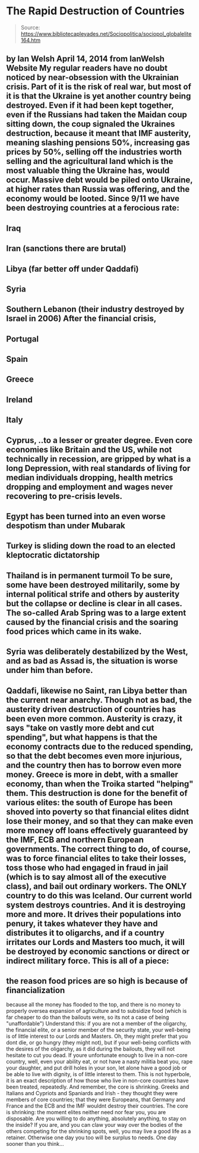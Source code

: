 # The Rapid Destruction of Countries

> Source: https://www.bibliotecapleyades.net/Sociopolitica/sociopol_globalelite164.htm

by Ian Welsh
April 14, 2014
from
IanWelsh Website
My regular readers have no doubt noticed by near-obsession with
the Ukrainian crisis.
Part of it is the risk of real war, but most of
it is that the Ukraine is yet another country being destroyed.
Even if it had been kept together, even if the
Russians had taken the Maidan coup sitting down, the coup signaled the
Ukraines destruction, because it meant that IMF austerity, meaning slashing
pensions 50%, increasing gas prices by 50%, selling off the industries worth
selling and the agricultural land which is the most valuable thing the
Ukraine has, would occur.
Massive debt would be piled onto Ukraine, at
higher rates than Russia was offering, and the economy would be looted.
Since 9/11 we have been destroying countries at a ferocious rate:
-
Iraq
-
Iran (sanctions there are brutal)
-
Libya (far better off under
Qaddafi)
-
Syria
-
Southern Lebanon (their industry
destroyed by Israel in 2006)
After
the
financial crisis,
-
Portugal
-
Spain
-
Greece
-
Ireland
-
Italy
-
Cyprus,
..to a lesser or greater degree.
Even core economies like Britain and the US,
while not technically in recession, are gripped by what is a long
Depression, with real standards of living for median individuals dropping,
health metrics dropping and employment and wages never recovering to
pre-crisis levels.
-
Egypt has been turned into an even worse
despotism than under Mubarak
-
Turkey is sliding down the road to an
elected kleptocratic dictatorship
-
Thailand is in permanent turmoil
To be sure, some have been destroyed militarily,
some by internal political strife and others by austerity but the collapse
or decline is clear in all cases.
The so-called Arab Spring was to a large
extent caused by the financial crisis and the soaring food prices which came
in its wake.
-
Syria was deliberately destabilized by
the West, and as bad as Assad is, the situation is worse under him
than before.
-
Qaddafi, likewise no Saint, ran Libya
better than the current near anarchy.
Though not as bad, the austerity driven
destruction of countries has been even more common.
Austerity is crazy, it says "take on vastly more
debt and cut spending", but what happens is that the economy contracts due
to the reduced spending, so that the debt becomes even more injurious, and
the country then has to borrow even more money.
Greece is more in debt, with a smaller economy,
than when the Troika started "helping" them.
This destruction is done for the benefit of various elites:
the south of Europe has been shoved into
poverty so that financial elites didnt lose their money, and so that
they can make even more money off loans effectively guaranteed
by the IMF, ECB and northern European
governments.
The correct thing to do, of course, was to force
financial elites to take their losses, toss those who had engaged in fraud
in jail (which is to say almost all of the executive class), and bail out
ordinary workers.
The ONLY country to do this
was Iceland.
Our current world system destroys countries. And it is destroying more and
more. It drives their populations into penury, it takes whatever they have
and distributes it to oligarchs, and if a country irritates our Lords
and Masters too much, it will be destroyed by economic sanctions or
direct or indirect military force.
This is all of a piece:
-
the reason food prices are so high is
because of financialization
-
because all the money has flooded to the
top, and there is no money to properly oversea expansion of
agriculture and to subsidize food (which is far cheaper to do than
the bailouts were, so its not a case of being "unaffordable")
Understand this: if you are not a
member of the oligarchy, the financial elite, or a senior member
of the security state, your well-being is of little interest to our Lords
and Masters.
Oh, they might prefer that you dont die, or go
hungry (they might not), but if your well-being conflicts with the desires
of the oligarchy, as it did during the bailouts, they will not hesitate to
cut you dead.
If youre unfortunate enough to live in a non-core country, well, even your
ability eat, or not have a nasty militia beat you, rape your daughter, and
put drill holes in your son, let alone have a good job or be able to live
with dignity, is of little interest to them.
This is not hyperbole, it is an exact
description of how those who live in non-core countries have been treated,
repeatedly.
And remember, the core is shrinking. Greeks and Italians and Cypriots and
Spaniards and Irish - they thought they were members of core countries; that
they were Europeans, that Germany and France and the ECB and the IMF
wouldnt destroy their countries.
The core is shrinking:
the moment elites neither need nor fear you,
you are disposable.
Are you willing to do anything, absolutely
anything, to stay on the inside?
If you are, and you can claw your way over the
bodies of the others competing for the shrinking spots, well, you may live a
good life as a retainer. Otherwise one day you too will be surplus to needs.
One day sooner than you think...

